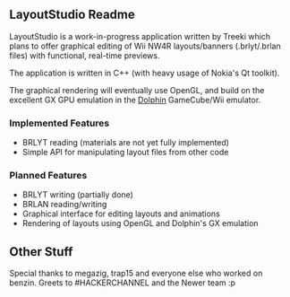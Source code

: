 LayoutStudio Readme
-------------------

LayoutStudio is a work-in-progress application written by Treeki which plans to
offer graphical editing of Wii NW4R layouts/banners (.brlyt/.brlan files) with
functional, real-time previews.

The application is written in C++ (with heavy usage of Nokia's Qt toolkit).

The graphical rendering will eventually use OpenGL, and build on the excellent
GX GPU emulation in the [Dolphin][dol] GameCube/Wii emulator.

[dol]: http://code.google.com/p/dolphin-emu/


### Implemented Features ###
- BRLYT reading (materials are not yet fully implemented)
- Simple API for manipulating layout files from other code


### Planned Features ###
- BRLYT writing (partially done)
- BRLAN reading/writing
- Graphical interface for editing layouts and animations
- Rendering of layouts using OpenGL and Dolphin's GX emulation



Other Stuff
-----------

Special thanks to megazig, trap15 and everyone else who worked on benzin.
Greets to #HACKERCHANNEL and the Newer team :p

